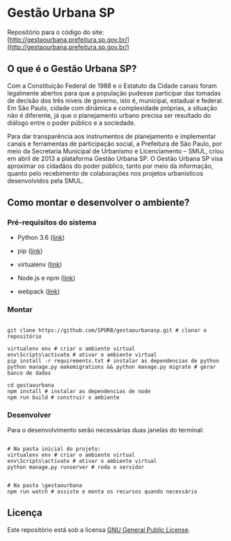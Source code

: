 # Gestão Urbana SP

Repositório para o código do site: [http://gestaourbana.prefeitura.sp.gov.br/](http://gestaourbana.prefeitura.sp.gov.br/)


## O que é o Gestão Urbana SP?

Com a Constituição Federal de 1988 e o Estatuto da Cidade canais foram legalmente abertos para que a população pudesse participar das tomadas de decisão dos três níveis de governo, isto é, municipal, estadual e federal. Em São Paulo, cidade com dinâmica e complexidade próprias, a situação não é diferente, já que o planejamento urbano precisa ser resultado do diálogo entre o poder público e a sociedade.

Para dar transparência aos instrumentos de planejamento e implementar canais e ferramentas de participação social, a Prefeitura de São Paulo, por meio da Secretaria Municipal de Urbanismo e Licenciamento – SMUL, criou em abril de 2013 a plataforma Gestão Urbana SP. O Gestão Urbana SP visa aproximar os cidadãos do poder público, tanto por meio da informação, quanto pelo recebimento de colaborações nos projetos urbanísticos desenvolvidos pela SMUL.


## Como montar e desenvolver o ambiente?


### Pré-requisitos do sistema

- Python 3.6 ([link](https://www.python.org/downloads/))
- pip ([link](https://pypi.python.org/pypi/pip/))
- virtualenv ([link](https://pypi.python.org/pypi/virtualenv/))

- Node.js e npm ([link](https://nodejs.org/en/))
- webpack ([link](https://www.npmjs.com/package/webpack))


### Montar

```

git clone https://github.com/SPURB/gestaourbanasp.git # clonar o repositório

virtualenv env # criar o ambiente virtual
env\Scripts\activate # ativar o ambiente virtual
pip install -r requirements.txt # instalar as dependencias de python
python manage.py makemigrations && python manage.py migrate # gerar banco de dados

cd gestaourbana
npm install # instalar as dependencias de node
npm run build # construir o ambiente

```


### Desenvolver

Para o desenvolvimento serão necessárias duas janelas do terminal:

```

# Na pasta inicial do projeto:
virtualenv env # criar o ambiente virtual
env\Scripts\activate # ativar o ambiente virtual
python manage.py runserver # roda o servidor

```

```

# Na pasta \gestaourbana
npm run watch # assiste e monta os recursos quando necessário

```


## Licença

Este repositório está sob a licensa [GNU General Public License](https://www.gnu.org/licenses/gpl-3.0.en.html).
